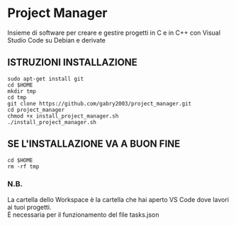 # Project Manager
Insieme di software per creare e gestire progetti in C e in C++ con Visual Studio Code su Debian e derivate

## ISTRUZIONI INSTALLAZIONE
```console
sudo apt-get install git
cd $HOME
mkdir tmp
cd tmp
git clone https://github.com/gabry2003/project_manager.git
cd project_manager
chmod +x install_project_manager.sh
./install_project_manager.sh
```
## SE L'INSTALLAZIONE VA A BUON FINE
```console
cd $HOME
rm -rf tmp
```
### N.B.
La cartella dello Workspace è la cartella che hai aperto VS Code dove lavori ai tuoi progetti.  
È necessaria per il funzionamento del file tasks.json
